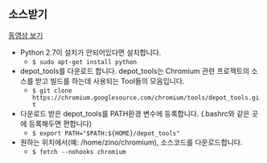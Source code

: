 ## 소스받기
[동영상 보기](https://youtu.be/QTBpBYm3ogY)
- Python 2.7이 설치가 안되어있다면 설치합니다.
  - ```$ sudo apt-get install python```
- depot_tools를 다운로드 합니다. depot_tools는 Chromium 관련 프로젝트의
소스를 받고 빌드를 하는데 사용되는 Tool들의 모음입니다.
  - ```$ git clone https://chromium.googlesource.com/chromium/tools/depot_tools.git```
- 다운로드 받은 depot_tools를 PATH환경 변수에 등록합니다.
(.bashrc와 같은 곳에 등록해두면 편합니다)
  - ```$ export PATH="$PATH:${HOME}/depot_tools"```
- 원하는 위치에서(예: /home/zino/chromium), 소스코드를 다운로드합니다.
  - ```$ fetch --nohooks chromium```
